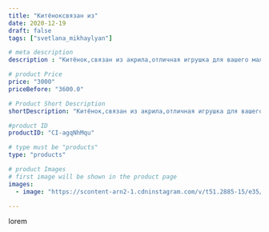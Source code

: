 ```yaml
---
title: "Китёноксвязан из"
date: 2020-12-19
draft: false
tags: ["svetlana_mikhaylyan"]

# meta description
description : "Китёнок,связан из акрила,отличная игрушка для вашего малыша"

# product Price
price: "3000"
priceBefore: "3600.0"

# Product Short Description
shortDescription: "Китёнок,связан из акрила,отличная игрушка для вашего малыша"

#product ID
productID: "CI-agqNhMqu"

# type must be "products"
type: "products"

# product Images
# first image will be shown in the product page
images:
  - image: "https://scontent-arn2-1.cdninstagram.com/v/t51.2885-15/e35/131888774_107040854626606_8629009662625572316_n.jpg?se=7&tp=1&_nc_ht=scontent-arn2-1.cdninstagram.com&_nc_cat=110&_nc_ohc=uAYlfpyFFasAX92Zlbw&ccb=7-4&oh=8a0aea56ed5951e507642cd23a0b04ad&oe=60835A97&_nc_sid=86f79a&ig_cache_key=MjQ2NzUyNjIzOTQwMjExNzgwNg%3D%3D.2-ccb7-4"

---
```

lorem
